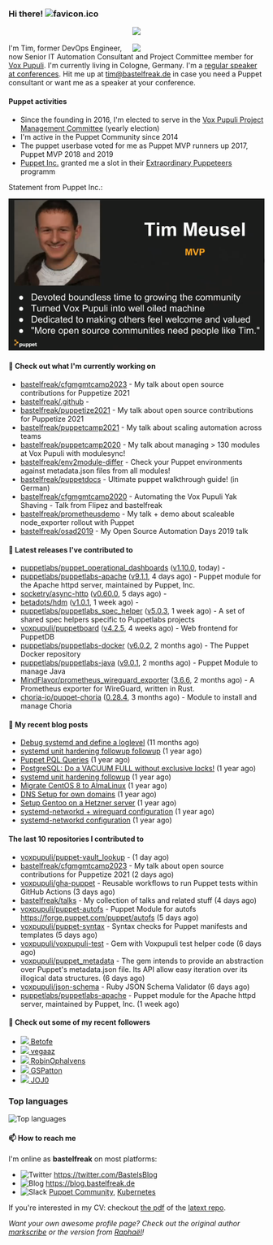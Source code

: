 ### Hi there! ![favicon.ico](https://raw.githubusercontent.com/bastelfreak/bastelfreak/master/favicon.ico)

<p align="center">
  <a href="https://github.com/ryo-ma/github-profile-trophy"><img src="https://github-profile-trophy.vercel.app/?username=bastelfreak&theme=darkhub&margin-w=15&margin-h=15&no-frame=true&column=5"/></a>
</p>

<img align="right" src="https://avatars.githubusercontent.com/bastelfreak" width="260">

I'm Tim, former DevOps Engineer, now Senior IT Automation Consultant and Project
Committee member for [Vox Pupuli](https://voxpupuli.org).
I'm currently living in Cologne, Germany. I'm a
[regular speaker at conferences](https://github.com/bastelfreak/talks#collection-of-talks-proposals-and-related-stuff).
Hit me up at [tim@bastelfreak.de](mailto:tim@bastelfeak.de) in case you need a
Puppet consultant or want me as a speaker at your conference.

#### Puppet activities

* Since the founding in 2016, I'm elected to serve in the [Vox Pupuli Project Management Committee](https://voxpupuli.org/blog/2016/10/12/pmc-election-results/) (yearly election)
* I'm active in the Puppet Community since 2014
* The puppet userbase voted for me as Puppet MVP runners up 2017, Puppet MVP 2018 and 2019
* [Puppet Inc.](https://puppet.com) granted me a slot in their [Extraordinary Puppeteers](https://puppet-champions.github.io/profiles.html) programm

Statement from Puppet Inc.:

![mvp statement](https://raw.githubusercontent.com/bastelfreak/bastelfreak/master/MVP.png)

#### 🌱 Check out what I'm currently working on


- [bastelfreak/cfgmgmtcamp2023](https://github.com/bastelfreak/cfgmgmtcamp2023) - My talk about open source contributions for Puppetize 2021
- [bastelfreak/.github](https://github.com/bastelfreak/.github) - 
- [bastelfreak/puppetize2021](https://github.com/bastelfreak/puppetize2021) - My talk about open source contributions for Puppetize 2021
- [bastelfreak/puppetcamp2021](https://github.com/bastelfreak/puppetcamp2021) - My talk about scaling automation across teams
- [bastelfreak/puppetcamp2020](https://github.com/bastelfreak/puppetcamp2020) - My talk about managing &gt; 130 modules at Vox Pupuli with modulesync!
- [bastelfreak/env2module-differ](https://github.com/bastelfreak/env2module-differ) - Check your Puppet environments against metadata.json files from all modules!
- [bastelfreak/puppetdocs](https://github.com/bastelfreak/puppetdocs) - Ultimate puppet walkthrough guide! (in German)
- [bastelfreak/cfgmgmtcamp2020](https://github.com/bastelfreak/cfgmgmtcamp2020) - Automating the Vox Pupuli Yak Shaving - Talk from Flipez and bastelfreak
- [bastelfreak/prometheusdemo](https://github.com/bastelfreak/prometheusdemo) - My talk &#43; demo about scaleable node_exporter rollout with Puppet
- [bastelfreak/osad2019](https://github.com/bastelfreak/osad2019) - My Open Source Automation Days 2019 talk

#### 🔭 Latest releases I've contributed to


- [puppetlabs/puppet_operational_dashboards](https://github.com/puppetlabs/puppet_operational_dashboards) ([v1.10.0](https://github.com/puppetlabs/puppet_operational_dashboards/releases/tag/v1.10.0), today) - 
- [puppetlabs/puppetlabs-apache](https://github.com/puppetlabs/puppetlabs-apache) ([v9.1.1](https://github.com/puppetlabs/puppetlabs-apache/releases/tag/v9.1.1), 4 days ago) - Puppet module for the Apache httpd server, maintained by Puppet, Inc. 
- [socketry/async-http](https://github.com/socketry/async-http) ([v0.60.0](https://github.com/socketry/async-http/releases/tag/v0.60.0), 5 days ago) - 
- [betadots/hdm](https://github.com/betadots/hdm) ([v1.0.1](https://github.com/betadots/hdm/releases/tag/v1.0.1), 1 week ago) - 
- [puppetlabs/puppetlabs_spec_helper](https://github.com/puppetlabs/puppetlabs_spec_helper) ([v5.0.3](https://github.com/puppetlabs/puppetlabs_spec_helper/releases/tag/v5.0.3), 1 week ago) - A set of shared spec helpers specific to Puppetlabs projects
- [voxpupuli/puppetboard](https://github.com/voxpupuli/puppetboard) ([v4.2.5](https://github.com/voxpupuli/puppetboard/releases/tag/v4.2.5), 4 weeks ago) - Web frontend for PuppetDB
- [puppetlabs/puppetlabs-docker](https://github.com/puppetlabs/puppetlabs-docker) ([v6.0.2](https://github.com/puppetlabs/puppetlabs-docker/releases/tag/v6.0.2), 2 months ago) - The Puppet Docker repository
- [puppetlabs/puppetlabs-java](https://github.com/puppetlabs/puppetlabs-java) ([v9.0.1](https://github.com/puppetlabs/puppetlabs-java/releases/tag/v9.0.1), 2 months ago) - Puppet Module to manage Java
- [MindFlavor/prometheus_wireguard_exporter](https://github.com/MindFlavor/prometheus_wireguard_exporter) ([3.6.6](https://github.com/MindFlavor/prometheus_wireguard_exporter/releases/tag/3.6.6), 2 months ago) - A Prometheus exporter for WireGuard, written in Rust.
- [choria-io/puppet-choria](https://github.com/choria-io/puppet-choria) ([0.28.4](https://github.com/choria-io/puppet-choria/releases/tag/0.28.4), 3 months ago) - Module to install and manage Choria

#### 📜 My recent blog posts


- [Debug systemd and define a loglevel](https://blog.bastelfreak.de/2022/02/debug-systemd-and-define-a-loglevel/) (11 months ago)
- [systemd unit hardening followup followup](https://blog.bastelfreak.de/2022/01/systemd-unit-hardening-followup-followup/) (1 year ago)
- [Puppet PQL Queries](https://blog.bastelfreak.de/2022/01/puppet-pql-queries/) (1 year ago)
- [PostgreSQL: Do a VACUUM FULL without exclusive locks!](https://blog.bastelfreak.de/2022/01/postgresql-do-a-vacuum-full-without-exclusive-locks/) (1 year ago)
- [systemd unit hardening followup](https://blog.bastelfreak.de/2022/01/systemd-unit-hardening-followup/) (1 year ago)
- [Migrate CentOS 8 to AlmaLinux](https://blog.bastelfreak.de/2022/01/migrate-centos-8-to-almalinux/) (1 year ago)
- [DNS Setup for own domains](https://blog.bastelfreak.de/2022/01/dns-setup-for-own-domains/) (1 year ago)
- [Setup Gentoo on a Hetzner server](https://blog.bastelfreak.de/2022/01/setup-gentoo-on-a-hetzner-server/) (1 year ago)
- [systemd-networkd &#43; wireguard configuration](https://blog.bastelfreak.de/2022/01/systemd-networkd-wireguard-configuration/) (1 year ago)
- [systemd-networkd configuration](https://blog.bastelfreak.de/2022/01/systemd-networkd-configuration/) (1 year ago)

#### The last 10 repositories I contributed to


- [voxpupuli/puppet-vault_lookup](https://github.com/voxpupuli/puppet-vault_lookup) -  (1 day ago)
- [bastelfreak/cfgmgmtcamp2023](https://github.com/bastelfreak/cfgmgmtcamp2023) - My talk about open source contributions for Puppetize 2021 (2 days ago)
- [voxpupuli/gha-puppet](https://github.com/voxpupuli/gha-puppet) - Reusable workflows to run Puppet tests within GitHub Actions (3 days ago)
- [bastelfreak/talks](https://github.com/bastelfreak/talks) - My collection of talks and related stuff (4 days ago)
- [voxpupuli/puppet-autofs](https://github.com/voxpupuli/puppet-autofs) - Puppet Module for autofs https://forge.puppet.com/puppet/autofs (5 days ago)
- [voxpupuli/puppet-syntax](https://github.com/voxpupuli/puppet-syntax) - Syntax checks for Puppet manifests and templates (5 days ago)
- [voxpupuli/voxpupuli-test](https://github.com/voxpupuli/voxpupuli-test) - Gem with Voxpupuli test helper code (6 days ago)
- [voxpupuli/puppet_metadata](https://github.com/voxpupuli/puppet_metadata) - The gem intends to provide an abstraction over Puppet&#39;s metadata.json file. Its API allow easy iteration over its illogical data structures. (6 days ago)
- [voxpupuli/json-schema](https://github.com/voxpupuli/json-schema) - Ruby JSON Schema Validator (6 days ago)
- [puppetlabs/puppetlabs-apache](https://github.com/puppetlabs/puppetlabs-apache) - Puppet module for the Apache httpd server, maintained by Puppet, Inc.  (1 week ago)

#### 👥 Check out some of my recent followers


- [<img src="https://avatars.githubusercontent.com/u/96020105?u=08db41dd3f9d71eaf5295e0326cf1448662be064&amp;v=4" height="20"/> Betofe](https://github.com/Betofe)
- [<img src="https://avatars.githubusercontent.com/u/61321118?u=57485fee83c7b4740e657bad37ba939d3a8f2f7a&amp;v=4" height="20"/> vegaaz](https://github.com/vegaaz)
- [<img src="https://avatars.githubusercontent.com/u/36503354?u=2fa56a3c0fa89035e29421dc37557fa829ec2722&amp;v=4" height="20"/> RobinOphalvens](https://github.com/RobinOphalvens)
- [<img src="https://avatars.githubusercontent.com/u/66372268?u=26bfe87e46324a489c42648a340a829bc2c94668&amp;v=4" height="20"/> GSPatton](https://github.com/GSPatton)
- [<img src="https://avatars.githubusercontent.com/u/2733783?u=30500cac385600d7af00da2e10c1915b993a22bd&amp;v=4" height="20"/> JOJ0](https://github.com/JOJ0)

### Top languages

![Top languages](https://github-readme-stats.vercel.app/api/top-langs/?username=bastelfreak&hide_title=true)

#### 📫 How to reach me

I'm online as **bastelfreak** on most platforms:

- <img src="https://raw.githubusercontent.com/FortAwesome/Font-Awesome/master/svgs/brands/twitter.svg" width="20" alt="Twitter" /> https://twitter.com/BastelsBlog
- <img src="https://raw.githubusercontent.com/FortAwesome/Font-Awesome/master/svgs/brands/wordpress.svg" width="20" alt="Blog" /> https://blog.bastelfreak.de
- <img src="https://raw.githubusercontent.com/FortAwesome/Font-Awesome/master/svgs/brands/slack.svg" width="20" alt="Slack" /> [Puppet Community](https://slack.puppet.com/), [Kubernetes](https://slack.k8s.io/)

If you're interested in my CV: checkout [the pdf](https://github.com/bastelfreak/cv/raw/master/content-en.pdf) of the [latext repo](https://github.com/bastelfreak/cv#readme).

*Want your own awesome profile page? Check out the original author [markscribe](https://github.com/muesli/markscribe) or the version from [Raphaël](https://github.com/raphink/raphink#hi-there-)!*
